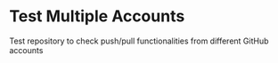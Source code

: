 # Test Multiple Accounts
Test repository to check push/pull functionalities from different GitHub accounts
